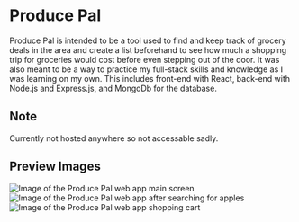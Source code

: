 # Produce Pal

Produce Pal is intended to be a tool used to find and keep track of grocery deals in the area and create a list beforehand to see how much a shopping trip for groceries would cost before even stepping out of the door. It was also meant to be a way to practice my full-stack skills and knowledge as I was learning on my own. This includes front-end with React, back-end with Node.js and Express.js, and MongoDb for the database.

## Note
Currently not hosted anywhere so not accessable sadly.

## Preview Images
![Image of the Produce Pal web app main screen](https://github.com/Angeraa/ProducePal/assets/82167983/af167590-2b24-47a3-a1d3-5b5d1b858d4e)
![Image of the Produce Pal web app after searching for apples](https://github.com/Angeraa/ProducePal/assets/82167983/6bbd4113-33a8-4eb3-93fe-706271a38997)
![Image of the Produce Pal web app shopping cart](https://github.com/Angeraa/ProducePal/assets/82167983/7d2bcac4-10ab-4c2d-86c7-b9256c34a2fd)
